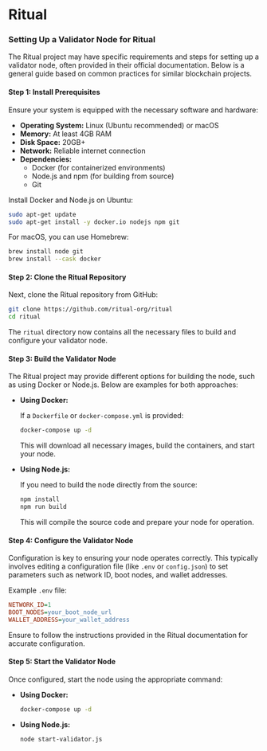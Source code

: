 # Ritual

### Setting Up a Validator Node for Ritual

The Ritual project may have specific requirements and steps for setting up a validator node, often provided in their official documentation. Below is a general guide based on common practices for similar blockchain projects.

#### **Step 1: Install Prerequisites**

Ensure your system is equipped with the necessary software and hardware:

- **Operating System:** Linux (Ubuntu recommended) or macOS
- **Memory:** At least 4GB RAM
- **Disk Space:** 20GB+
- **Network:** Reliable internet connection
- **Dependencies:**
  - Docker (for containerized environments)
  - Node.js and npm (for building from source)
  - Git

Install Docker and Node.js on Ubuntu:

```bash
sudo apt-get update
sudo apt-get install -y docker.io nodejs npm git
```

For macOS, you can use Homebrew:

```bash
brew install node git
brew install --cask docker
```

#### **Step 2: Clone the Ritual Repository**

Next, clone the Ritual repository from GitHub:

```bash
git clone https://github.com/ritual-org/ritual
cd ritual
```

The `ritual` directory now contains all the necessary files to build and configure your validator node.

#### **Step 3: Build the Validator Node**

The Ritual project may provide different options for building the node, such as using Docker or Node.js. Below are examples for both approaches:

- **Using Docker:**

  If a `Dockerfile` or `docker-compose.yml` is provided:

  ```bash
  docker-compose up -d
  ```

  This will download all necessary images, build the containers, and start your node.

- **Using Node.js:**

  If you need to build the node directly from the source:

  ```bash
  npm install
  npm run build
  ```

  This will compile the source code and prepare your node for operation.

#### **Step 4: Configure the Validator Node**

Configuration is key to ensuring your node operates correctly. This typically involves editing a configuration file (like `.env` or `config.json`) to set parameters such as network ID, boot nodes, and wallet addresses.

Example `.env` file:

```ini
NETWORK_ID=1
BOOT_NODES=your_boot_node_url
WALLET_ADDRESS=your_wallet_address
```

Ensure to follow the instructions provided in the Ritual documentation for accurate configuration.

#### **Step 5: Start the Validator Node**

Once configured, start the node using the appropriate command:

- **Using Docker:**

  ```bash
  docker-compose up -d
  ```

- **Using Node.js:**

  ```bash
  node start-validator.js
  ```
